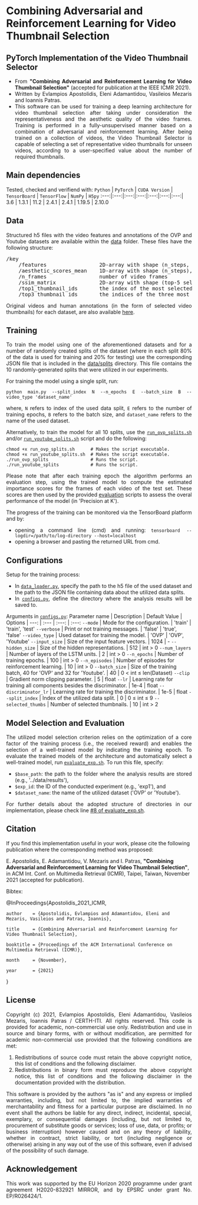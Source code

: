 # Combining Adversarial and Reinforcement Learning for Video Thumbnail Selection

## PyTorch Implementation of the Video Thumbnail Selector
<div align="justify">

- From **"Combining Adversarial and Reinforcement Learning for Video Thumbnail Selection"** (accepted for publication at the IEEE ICMR 2021).
- Written by Evlampios Apostolidis, Eleni Adamantidou, Vasileios Mezaris and Ioannis Patras.
- This software can be used for training a deep learning architecture for video thumbnail selection after taking under consideration the representativeness and the aesthetic quality of the video frames. Training is performed in a fully-unsupervised manner based on a combination of adversarial and reinforcement learning. After being trained on a collection of videos, the Video Thumbnail Selector is capable of selecting a set of representative video thumbnails for unseen videos, according to a user-specified value about the number of required thumbnails. </div>

## Main dependencies
Tested, checked and verifiend with:
`Python` | `PyTorch` | `CUDA Version` | `TensorBoard` | `TensorFlow` | `NumPy` | `H5py`
:---:|:---:|:---:|:---:|:---:|:---:|:---:|
3.6 | 1.3.1 | 11.2 | 2.4.1 | 2.4.1 | 1.19.5 | 2.10.0

## Data
<div align="justify">

Structured h5 files with the video features and annotations of the OVP and Youtube datasets are available within the [data](https://github.com/e-apostolidis/Video_Thumbnail_Selector/tree/master/data) folder. These files have the following structure:
<pre>
/key
    /features                 2D-array with shape (n_steps, feature-dimension), feature vectors representing the content of the video frames; extracted from the pool5 layer of a GoogleNet trained on the ImageNet dataset
    /aesthetic_scores_mean    1D-array with shape (n_steps), scores representing the aesthetic quality of the video frames; computed as the softmax of the values in the final layer of a model of a [Fully Convolutional Network](https://github.com/bmezaris/fully_convolutional_networks) trained on the AVA dataset
    /n_frames                 number of video frames
    /ssim_matrix              2D-array with shape (top-5 selected thumbs, n_frames), the structural similarity scores between each of the five most selected thumbnails by the human annotators (in order to support evaluation using 'Precision at 5') and the entire frame sequence; computed using the [structural_similarity function](https://scikit-image.org/docs/dev/api/skimage.metrics.html#skimage.metrics.structural_similarity) of Python
    /top1_thumbnail_ids       the index of the most selected thumbnail by the human annotators (can be more than one if they exist more than one key-frames with the same ranking according to the number of selections made by the human annotators)
    /top3_thumbnail_ids       the indices of the three most selected thumbnails by the human annotators (can be more than three if they exist more than three key-frames with the same ranking according to the number of selections made by the human annotators)
</pre>
Original videos and human annotations (in the form of selected video thumbnails) for each dataset, are also available [here](https://sites.google.com/site/vsummsite/download). </div>

## Training
<div align="justify">

To train the model using one of the aforementioned datasets and for a number of randomly created splits of the dataset (where in each split 80% of the data is used for training and 20% for testing) use the corresponding JSON file that is included in the [data/splits](https://github.com/e-apostolidis/Video_Thumbnail_Selector/tree/master/data/splits) directory. This file contains the 10 randomly-generated splits that were utilized in our experiments.

For training the model using a single split, run:
```shell-script
python main.py --split_index N --n_epochs E --batch_size B --video_type 'dataset_name'
```
where, `N` refers to index of the used data split, `E` refers to the number of training epochs, `B` refers to the batch size, and `dataset_name` refers to the name of the used dataset.

Alternatively, to train the model for all 10 splits, use the [`run_ovp_splits.sh`](https://github.com/e-apostolidis/Video_Thumbnail_Selector/blob/master/model/run_ovp_splits.sh) and/or [`run_youtube_splits.sh`](https://github.com/e-apostolidis/Video_Thumbnail_Selector/blob/master/model/run_youtube_splits.sh) script and do the following:
```shell-script
chmod +x run_ovp_splits.sh    	# Makes the script executable.
chmod +x run_youtube_splits.sh  # Makes the script executable.
./run_ovp_splits                # Runs the script. 
./run_youtube_splits            # Runs the script.  
```
Please note that after each training epoch the algorithm performs an evaluation step, using the trained model to compute the estimated importance scores for the frames of each video of the test set. These scores are then used by the provided [evaluation](https://github.com/e-apostolidis/Video_Thumbnail_Selector/tree/master/evaluation) scripts to assess the overal performance of the model (in 'Precision at K').

The progress of the training can be monitored via the TensorBoard platform and by:
- opening a command line (cmd) and running: `tensorboard --logdir=/path/to/log-directory --host=localhost`
- opening a browser and pasting the returned URL from cmd. </div>

## Configurations
<div align="justify">

Setup for the training process:
 - In [`data_loader.py`](https://github.com/e-apostolidis/Video_Thumbnail_Selector/blob/master/model/data_loader.py), specify the path to the h5 file of the used dataset and the path to the JSON file containing data about the utilized data splits.
 - In [`configs.py`](https://github.com/e-apostolidis/Video_Thumbnail_Selector/blob/master/model/configs.py), define the directory where the analysis results will be saved to. </div>
   
Arguments in [`configs.py`](https://github.com/e-apostolidis/Video_Thumbnail_Selector/blob/master/model/configs.py): 
Parameter name | Description | Default Value | Options
| ---: | :--- | :---: | :---:
`--mode` | Mode for the configuration. | 'train' | 'train', 'test'
`--verbose` | Print or not training messages. | 'false' | 'true', 'false'
`--video_type` | Used dataset for training the model. | 'OVP' | 'OVP', 'Youtube'
`--input_size` | Size of the input feature vectors. | 1024 | -
`--hidden_size` | Size of the hidden representations. | 512 | int > 0
`--num_layers` | Number of layers of the LSTM units. | 2 | int > 0
`--n_epochs` | Number of training epochs. | 100 | int > 0
`--n_episodes` | Number of episodes for reinforcement learning. | 10 | int > 0
`--batch_size` | Size of the training batch, 40 for 'OVP' and 32 for 'Youtube'. | 40 | 0 < int ≤ len(Dataset)
`--clip` | Gradient norm clipping parameter. | 5 | float 
`--lr` | Learning rate for training all components besides the discriminator. | 1e-4 | float
`--discriminator_lr` | Learning rate for training the discriminator. | 1e-5 | float
`--split_index` | Index of the utilized data split. | 0 | 0 ≤ int ≤ 9
`--selected_thumbs` | Number of selected thumbnails. | 10 | int > 2

## Model Selection and Evaluation 
<div align="justify">

The utilized model selection criterion relies on the optimization of a core factor of the training process (i.e., the received reward) and enables the selection of a well-trained model by indicating the training epoch. To evaluate the trained models of the architecture and automatically select a well-trained model, run [`evaluate_exp.sh`](https://github.com/e-apostolidis/Video_Thumbnail_Selector/blob/master/evaluation/evaluate_exp.sh). To run this file, specify:
 - `$base_path`: the path to the folder where the analysis results are stored (e.g., '../data/results'),
 - `$exp_id`: the ID of the conducted experiment (e.g., 'exp1'), and
 - `$dataset_name`: the name of the utilized dataset ('OVP' or 'Youtube').

For further details about the adopted structure of directories in our implementation, please check line [#8 of evaluate_exp.sh](https://github.com/e-apostolidis/Video_Thumbnail_Selector/blob/master/evaluation/evaluate_exp.sh#L8). </div>

## Citation
If you find this implementation useful in your work, please cite the following publication where the corresponding method was proposed:

E. Apostolidis, E. Adamantidou, V. Mezaris and I. Patras, **"Combining Adversarial and Reinforcement Learning for Video Thumbnail Selection"**, in ACM Int. Conf. on Multimedia Retrieval (ICMR), Taipei, Taiwan, November 2021 (accepted for publication).

Bibtex:

@InProceedings{Apostolidis_2021_ICMR,

    author    = {Apostolidis, Evlampios and Adamantidou, Eleni and Mezaris, Vasileios and Patras, Ioannis},

    title     = {Combining Adversarial and Reinforcement Learning for Video Thumbnail Selection},
    
    booktitle = {Proceedings of the ACM International Conference on Multimedia Retrieval (ICMR)},
    
    month     = {November},
    
    year      = {2021}
    
}

## License
<div align="justify">
Copyright (c) 2021, Evlampios Apostolidis, Eleni Adamantidou, Vasileios Mezaris, Ioannis Patras / CERTH-ITI. All rights reserved. This code is provided for academic, non-commercial use only. Redistribution and use in source and binary forms, with or without modification, are permitted for academic non-commercial use provided that the following conditions are met:

1. Redistributions of source code must retain the above copyright notice, this list of conditions and the following disclaimer.
2. Redistributions in binary form must reproduce the above copyright notice, this list of conditions and the following disclaimer in the documentation provided with the distribution.

This software is provided by the authors "as is" and any express or implied warranties, including, but not limited to, the implied warranties of merchantability and fitness for a particular purpose are disclaimed. In no event shall the authors be liable for any direct, indirect, incidental, special, exemplary, or consequential damages (including, but not limited to, procurement of substitute goods or services; loss of use, data, or profits; or business interruption) however caused and on any theory of liability, whether in contract, strict liability, or tort (including negligence or otherwise) arising in any way out of the use of this software, even if advised of the possibility of such damage.
</div>

## Acknowledgement
<div align="justify"> This work was supported by the EU Horizon 2020 programme under grant agreement H2020-832921 MIRROR, and by EPSRC under grant No. EP/R026424/1. </div>

